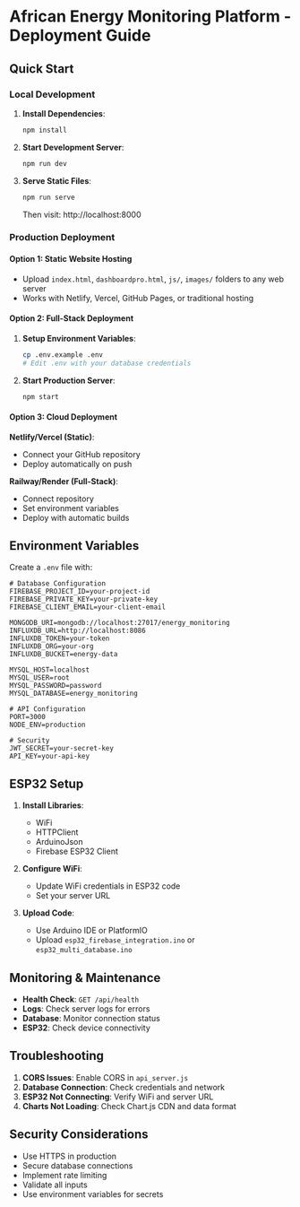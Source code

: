 # African Energy Monitoring Platform - Deployment Guide

## Quick Start

### Local Development
1. **Install Dependencies**:
   ```bash
   npm install
   ```

2. **Start Development Server**:
   ```bash
   npm run dev
   ```

3. **Serve Static Files**:
   ```bash
   npm run serve
   ```
   Then visit: http://localhost:8000

### Production Deployment

#### Option 1: Static Website Hosting
- Upload `index.html`, `dashboardpro.html`, `js/`, `images/` folders to any web server
- Works with Netlify, Vercel, GitHub Pages, or traditional hosting

#### Option 2: Full-Stack Deployment
1. **Setup Environment Variables**:
   ```bash
   cp .env.example .env
   # Edit .env with your database credentials
   ```

2. **Start Production Server**:
   ```bash
   npm start
   ```

#### Option 3: Cloud Deployment

**Netlify/Vercel (Static)**:
- Connect your GitHub repository
- Deploy automatically on push

**Railway/Render (Full-Stack)**:
- Connect repository
- Set environment variables
- Deploy with automatic builds

## Environment Variables

Create a `.env` file with:
```
# Database Configuration
FIREBASE_PROJECT_ID=your-project-id
FIREBASE_PRIVATE_KEY=your-private-key
FIREBASE_CLIENT_EMAIL=your-client-email

MONGODB_URI=mongodb://localhost:27017/energy_monitoring
INFLUXDB_URL=http://localhost:8086
INFLUXDB_TOKEN=your-token
INFLUXDB_ORG=your-org
INFLUXDB_BUCKET=energy-data

MYSQL_HOST=localhost
MYSQL_USER=root
MYSQL_PASSWORD=password
MYSQL_DATABASE=energy_monitoring

# API Configuration
PORT=3000
NODE_ENV=production

# Security
JWT_SECRET=your-secret-key
API_KEY=your-api-key
```

## ESP32 Setup

1. **Install Libraries**:
   - WiFi
   - HTTPClient
   - ArduinoJson
   - Firebase ESP32 Client

2. **Configure WiFi**:
   - Update WiFi credentials in ESP32 code
   - Set your server URL

3. **Upload Code**:
   - Use Arduino IDE or PlatformIO
   - Upload `esp32_firebase_integration.ino` or `esp32_multi_database.ino`

## Monitoring & Maintenance

- **Health Check**: `GET /api/health`
- **Logs**: Check server logs for errors
- **Database**: Monitor connection status
- **ESP32**: Check device connectivity

## Troubleshooting

1. **CORS Issues**: Enable CORS in `api_server.js`
2. **Database Connection**: Check credentials and network
3. **ESP32 Not Connecting**: Verify WiFi and server URL
4. **Charts Not Loading**: Check Chart.js CDN and data format

## Security Considerations

- Use HTTPS in production
- Secure database connections
- Implement rate limiting
- Validate all inputs
- Use environment variables for secrets

